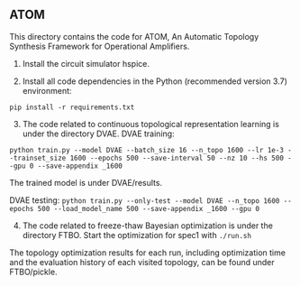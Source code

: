 ## ATOM

This directory contains the code for ATOM, An Automatic Topology Synthesis Framework for Operational Amplifiers.

1. Install the circuit simulator hspice.

2. Install all code dependencies in the Python (recommended version 3.7) environment:

```pip install -r requirements.txt```

3. The code related to continuous topological representation learning is under the directory DVAE.
DVAE training:

```python train.py --model DVAE --batch_size 16 --n_topo 1600 --lr 1e-3 --trainset_size 1600 --epochs 500 --save-interval 50 --nz 10 --hs 500 --gpu 0 --save-appendix _1600```

The trained model is under DVAE/results.

DVAE testing:
```python train.py --only-test --model DVAE --n_topo 1600 --epochs 500 --load_model_name 500 --save-appendix _1600 --gpu 0```

4. The code related to freeze-thaw Bayesian optimization is under the directory FTBO.
Start the optimization for spec1 with
```./run.sh```

The topology optimization results for each run, including optimization time and the evaluation history of each visited topology, can be found under FTBO/pickle.

